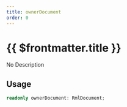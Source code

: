 ```yaml
---
title: ownerDocument
order: 0
---
```


# {{ $frontmatter.title }}

No Description

## Usage

```ts
readonly ownerDocument: RmlDocument;
```
